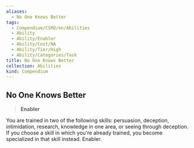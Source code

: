 ```yaml
---
aliases:
  - No One Knows Better
tags:
  - Compendium/CSRD/en/Abilities
  - Ability
  - Ability/Enabler
  - Ability/Cost/NA
  - Ability/Tier/High
  - Ability/Categories/Task
title: No One Knows Better
collection: Abilities
kind: Compendium
---
```

## No One Knows Better  
>**Enabler**
  
You are trained in two of the following skills: persuasion, deception, intimidation, research, knowledge in one area, or seeing through deception. If you choose a skill in which you're already trained, you become specialized in that skill instead. Enabler.